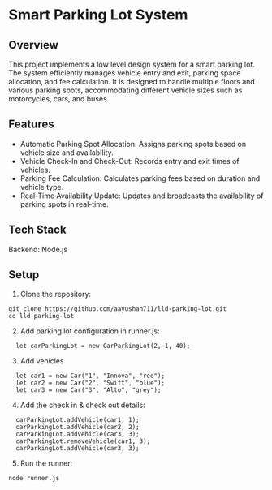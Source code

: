 # Smart Parking Lot System

## Overview

This project implements a low level design system for a smart parking lot. The system efficiently manages vehicle entry and exit, parking space allocation, and fee calculation. It is designed to handle multiple floors and various parking spots, accommodating different vehicle sizes such as motorcycles, cars, and buses.

## Features

- Automatic Parking Spot Allocation: Assigns parking spots based on vehicle size and availability.
- Vehicle Check-In and Check-Out: Records entry and exit times of vehicles.
- Parking Fee Calculation: Calculates parking fees based on duration and vehicle type.
- Real-Time Availability Update: Updates and broadcasts the availability of parking spots in real-time.

## Tech Stack

Backend: Node.js

## Setup

1. Clone the repository:

```
git clone https://github.com/aayushah711/lld-parking-lot.git
cd lld-parking-lot
```

2. Add parking lot configuration in runner.js:

```
  let carParkingLot = new CarParkingLot(2, 1, 40);

```

3. Add vehicles

```
  let car1 = new Car("1", "Innova", "red");
  let car2 = new Car("2", "Swift", "blue");
  let car3 = new Car("3", "Alto", "grey");
```

4. Add the check in & check out details:

```
  carParkingLot.addVehicle(car1, 1);
  carParkingLot.addVehicle(car2, 2);
  carParkingLot.addVehicle(car3, 3);
  carParkingLot.removeVehicle(car1, 3);
  carParkingLot.addVehicle(car3, 3);
```

5. Run the runner:

```
node runner.js
```
